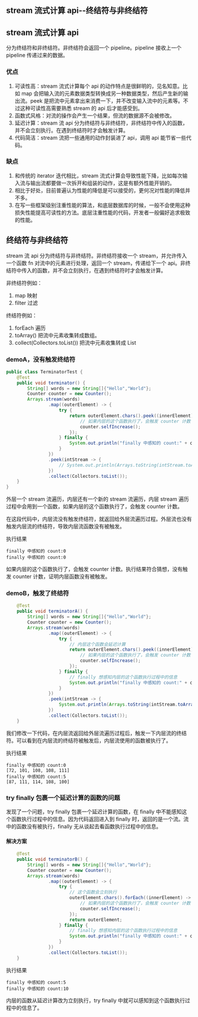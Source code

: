 ## stream 流式计算 api--终结符与非终结符



## stream 流式计算 api 

分为终结符和非终结符。非终结符会返回一个 pipeline。pipeline 接收上一个 pipeline 传递过来的数据。

### 优点

1. 可读性高：stream 流式计算每个 api 的动作特点是很鲜明的，见名知意。比如 map 会把输入流的元素数据类型转换成另一种数据类型，然后产生新的输出流。peek 是把流中元素拿出来消费一下，并不改变输入流中的元素等。不过这种可读性高需要熟悉 stream 的 api 后才能感受到。
2. 函数式风格：对流的操作会产生一个结果，但流的数据源不会被修改。
3. 延迟计算：stream 流 api 分为终结符与非终结符，非终结符中传入的函数，并不会立刻执行。在遇到终结符时才会触发计算。
4. 代码简洁：stream 流把一些通用的动作封装进了 api，调用 api 能节省一些代码。

### 缺点

1. 和传统的 iterator 迭代相比，stream 流式计算会导致性能下降，比如每次输入流与输出流都要做一次拆开和组装的动作，这是有额外性能开销的。
2. 相比于好处，目前普遍认为性能的降低是可以接受的，更何况对性能的降低并不多。
3. 在写一些框架级别注重性能的算法，和底层数据库的时候，一般不会使用这种损失性能提高可读性的方法。底层注重性能的代码，开发者一般偏好追求极致的性能。



## 终结符与非终结符

stream 流 api 分为终结符与非终结符。非终结符接收一个 stream，并允许传入一个函数 fn 对流中的元素进行处理，返回一个 stream，传递给下一个 api。非终结符中传入的函数，并不会立刻执行，在遇到终结符时才会触发计算。

非终结符例如：

1. map 映射
2. filter 过滤

终结符例如：

1. forEach 遍历
2. toArray() 把流中元素收集转成数组。
3. collect(Collectors.toList()) 把流中元素收集转成 List

### demoA，没有触发终结符

```java
public class TerminatorTest {
    @Test
    public void terminator() {
        String[] words = new String[]{"Hello","World"};
        Counter counter = new Counter();
        Arrays.stream(words)
                .map((outerElement) -> {
                    try {
                        return outerElement.chars().peek((innerElement) -> {
                            // 如果内层的这个函数执行了，会触发 counter 计数
                            counter.selfIncrease();
                        });
                    } finally {
                        System.out.println("finally 中感知的 count:" + counter.getCount());
                    }
                })
                .peek(intStream -> {
                    // System.out.println(Arrays.toString(intStream.toArray()));
                })
                .collect(Collectors.toList());
    }
}
```

外层一个 stream 流遍历，内层还有一个新的 stream 流遍历，内层 stream 遍历过程中会用到一个函数，如果内层的这个函数执行了，会触发 counter 计数。

在这段代码中，内层流没有触发终结符，就返回给外层流遍历过程。外层流也没有触发内层流的终结符，导致内层流函数没有被触发。

执行结果

```
finally 中感知的 count:0
finally 中感知的 count:0
```

如果内层的这个函数执行了，会触发 counter 计数。执行结果符合猜想，没有触发 counter 计数，证明内层函数没有被触发。

### demoB，触发了终结符

```java
    @Test
    public void terminatorA() {
        String[] words = new String[]{"Hello","World"};
        Counter counter = new Counter();
        Arrays.stream(words)
                .map((outerElement) -> {
                    try {
                        // 内层这个函数会延迟计算
                        return outerElement.chars().peek((innerElement) -> {
                            // 如果内层的这个函数执行了，会触发 counter 计数
                            counter.selfIncrease();
                        });
                    } finally {
                        // finally 想感知内层的这个函数执行过程中的信息
                        System.out.println("finally 中感知的 count:" + counter.getCount());
                    }
                })
                .peek(intStream -> {
                    System.out.println(Arrays.toString(intStream.toArray()));
                })
                .collect(Collectors.toList());
    }
```

我们修改一下代码，在内层流返回给外层流遍历过程后，触发一下内层流的终结符。可以看到在内层流的终结符被触发后，内层流使用的函数被执行了。

执行结果

```
finally 中感知的 count:0
[72, 101, 108, 108, 111]
finally 中感知的 count:5
[87, 111, 114, 108, 100]
```

### try finally 包裹一个延迟计算的函数的问题

发现了一个问题，try finally 包裹一个延迟计算的函数，在 finally 中不能感知这个函数执行过程中的信息。因为代码返回进入到 finally 时，返回的是一个流。流中的函数没有被执行，finally 无从谈起去看函数执行过程中的信息。

#### 解决方案

```java
    @Test
    public void terminatorB() {
        String[] words = new String[]{"Hello","World"};
        Counter counter = new Counter();
        Arrays.stream(words)
                .map((outerElement) -> {
                    try {
                        // 这个函数会立刻执行
                        outerElement.chars().forEach((innerElement) -> {
                            // 如果内层的这个函数执行了，会触发 counter 计数
                            counter.selfIncrease();
                        });
                        return outerElement;
                    } finally {
                        // finally 想感知内层的这个函数执行过程中的信息
                        System.out.println("finally 中感知的 count:" + counter.getCount());
                    }
                })
                .collect(Collectors.toList());
    }
```

执行结果

```
finally 中感知的 count:5
finally 中感知的 count:10
```

内层的函数从延迟计算改为立刻执行，try finally 中就可以感知到这个函数执行过程中的信息了。